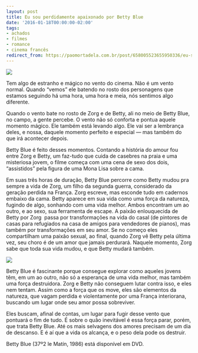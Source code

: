 ```yaml
---
layout: post
title: Eu sou perdidamente apaixonado por Betty Blue
date: '2016-01-18T00:00:00-02:00'
tags:
- achados
- filmes
- romance
- cinema francês
redirect_from: https://paomortadela.com.br/post/658005523655950336/eu-sou-perdidamente-apaixonado-por-betty-blue
---
```

![](https://64.media.tumblr.com/4691294beb586f7f2fa2b59c9a01d4d5/8c3315f6f4d8ea1e-1e/s540x810/0a56a99ce75c28011ef4cf06b4f5ba4eb72c49ba.png)

Tem algo de estranho e mágico no vento do cinema. Não é um vento normal. Quando “vemos” ele batendo no rosto dos personagens que estamos seguindo há uma hora, uma hora e meia, nós sentimos algo diferente.

Quando o vento bate no rosto de Zorg e de Betty, ali no meio de Betty Blue, no campo, a gente percebe. O vento não só conforta e pontua aquele momento mágico. Ele também está levando algo. Ele vai ser a lembrança deles, e nossa, daquele momento perfeito e especial — mas também do que irá acontecer depois.

Betty Blue é feito desses momentos. Contando a história do amour fou entre Zorg e Betty, um faz-tudo que cuida de casebres na praia e uma misteriosa jovem, o filme começa com uma cena de sexo dos dois, “assistidos” pela figura de uma Mona Lisa sobre a cama.

Em suas três horas de duração, Betty Blue percorre como Betty mudou pra sempre a vida de Zorg, um filho da segunda guerra, considerado da geração perdida na França. Zorg escreve, mas esconde tudo em cadernos embaixo da cama. Betty aparece em sua vida como uma força da natureza, fugindo de algo, sonhando com uma vida melhor. Ambos encontram um ao outro, e ao sexo, sua ferramenta de escape. A paixão enlouquecida de Betty por Zorg &nbsp;passa por transformações na vida do casal (de pintores de casas para refugiados na casa de amigos para vendedores de pianos), mas também por transformações em seu amor. Se no começo eles compartilham uma paixão sexual, ao final, quando Zorg vê Betty pela última vez, seu choro é de um amor que jamais perdurará. Naquele momento, Zorg sabe que toda sua vida mudou, e que Betty mudará também.

![](https://64.media.tumblr.com/0cfb0ffa5fbd24a1f5b0afedec4bf1fe/8c3315f6f4d8ea1e-ef/s540x810/d41af4a29266c5d20cd71ee2f2f7e6852537de90.png)

Betty Blue é fascinante porque consegue explorar como aqueles jovens têm, em um ao outro, não só a esperança de uma vida melhor, mas também uma força destruidora. Zorg e Betty não conseguem lutar contra isso, e eles nem tentam. Assim como a força que os move, eles são elementos da natureza, que vagam perdida e violentamente por uma França interiorana, buscando um lugar onde seu amor possa sobreviver.

Eles buscam, afinal de contas, um lugar para fugir desse vento que pontuará o fim de tudo. É sobre o quão inevitável é essa força parar, porém, que trata Betty Blue. Até os mais selvagens dos amores precisam de um dia de descanso. E é aí que a vida os alcança, e o peso dela pode os destruir.

Betty Blue (37º2 le Matín, 1986) está disponível em DVD.

